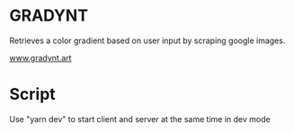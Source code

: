 # GRADYNT

Retrieves a color gradient based on user input by scraping google images.

www.gradynt.art

# Script

Use "yarn dev" to start client and server at the same time in dev mode
